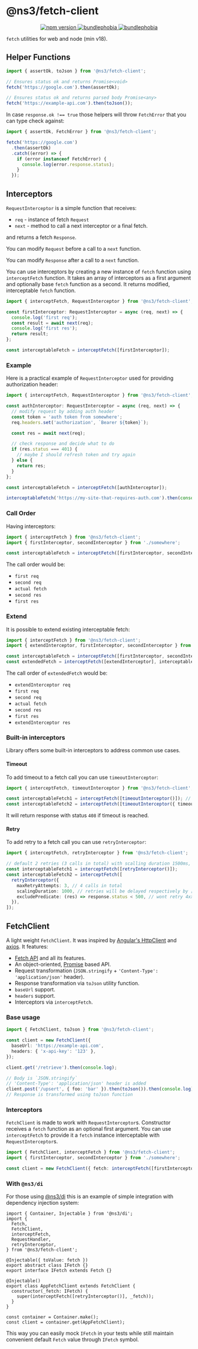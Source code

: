 # @ns3/fetch-client

<p align="center">
  <a href="https://www.npmjs.com/package/@ns3/fetch-client">
    <img src="https://img.shields.io/npm/v/@ns3/fetch-client.svg" alt="npm version">
  </a>
  <a href="https://bundlephobia.com/package/@ns3/fetch-client">
    <img src="https://img.shields.io/bundlephobia/minzip/@ns3/fetch-client" alt="bundlephobia">
  </a>    
  <a href="https://bundlephobia.com/package/@ns3/fetch-client">
    <img src="https://badgen.net/bundlephobia/tree-shaking/react-colorful" alt="bundlephobia">
  </a>
</p>

`fetch` utilities for web and node (min v18).

## Helper Functions

```ts
import { assertOk, toJson } from '@ns3/fetch-client';

// Ensures status ok and returns Promise<void>
fetch('https://google.com').then(assertOk);

// Ensures status ok and returns parsed body Promise<any>
fetch('https://example-api.com').then(toJson());
```

In case `response.ok !== true` those helpers will throw `FetchError` that you can type check against:

```ts
import { assertOk, FetchError } from '@ns3/fetch-client';

fetch('https://google.com')
  .then(assertOk)
  .catch((error) => {
    if (error instanceof FetchError) {
      console.log(error.response.status);
    }
  });
```

## Interceptors

`RequestInterceptor` is a simple function that receives:

- `req` - instance of fetch `Request`
- `next` - method to call a next interceptor or a final fetch.

and returns a fetch `Response`.

You can modify `Request` before a call to a `next` function.

You can modify `Response` after a call to a `next` function.

You can use interceptors by creating a new instance of `fetch` function using `interceptFetch` function.
It takes an array of interceptors as a first argument and optionally base `fetch` function as a second.
It returns modified, interceptable `fetch` function.

```ts
import { interceptFetch, RequestInterceptor } from '@ns3/fetch-client';

const firstInterceptor: RequestInterceptor = async (req, next) => {
  console.log('first req');
  const result = await next(req);
  console.log('first res');
  return result;
};

const interceptableFetch = interceptFetch([firstInterceptor]);
```

### Example

Here is a practical example of `RequestInterceptor` used for providing authorization header:

```ts
import { interceptFetch, RequestInterceptor } from '@ns3/fetch-client';

const authInterceptor: RequestInterceptor = async (req, next) => {
  // modify request by adding auth header
  const token = 'auth token from somewhere';
  req.headers.set('authorization', `Bearer ${token}`);

  const res = await next(req);

  // check response and decide what to do
  if (res.status === 401) {
    // maybe I should refresh token and try again
  } else {
    return res;
  }
};

const interceptableFetch = interceptFetch([authInterceptor]);

interceptableFetch('https://my-site-that-requires-auth.com').then(console.log);
```

### Call Order

Having interceptors:

```ts
import { interceptFetch } from '@ns3/fetch-client';
import { firstInterceptor, secondInterceptor } from './somewhere';

const interceptableFetch = interceptFetch([firstInterceptor, secondInterceptor]);
```

The call order would be:

- `first req`
- `second req`
- `actual fetch`
- `second res`
- `first res`

### Extend

It is possible to extend existing interceptable fetch:

```ts
import { interceptFetch } from '@ns3/fetch-client';
import { extendInterceptor, firstInterceptor, secondInterceptor } from './somewhere';

const interceptableFetch = interceptFetch([firstInterceptor, secondInterceptor]);
const extendedFetch = interceptFetch([extendInterceptor], interceptableFetch);
```

The call order of `extendedFetch` would be:

- `extendInterceptor req`
- `first req`
- `second req`
- `actual fetch`
- `second res`
- `first res`
- `extendInterceptor res`

### Built-in interceptors

Library offers some built-in interceptors to address common use cases.

#### Timeout

To add timeout to a fetch call you can use `timeoutInterceptor`:

```ts
import { interceptFetch, timeoutInterceptor } from '@ns3/fetch-client';

const interceptableFetch1 = interceptFetch([timeoutInterceptor()]); // default 5000ms
const interceptableFetch2 = interceptFetch([timeoutInterceptor({ timeout: 1000 })]);
```

It will return response with status `408` if timeout is reached.

#### Retry

To add retry to a fetch call you can use `retryInterceptor`:

```ts
import { interceptFetch, retryInterceptor } from '@ns3/fetch-client';

// default 2 retries (3 calls in total) with scalling duration 1500ms, exclude 4xx responses
const interceptableFetch1 = interceptFetch([retryInterceptor()]);
const interceptableFetch2 = interceptFetch([
  retryInterceptor({
    maxRetryAttempts: 3, // 4 calls in total
    scalingDuration: 1000, // retries will be delayed respectively by [1000, 2000, 3000]
    excludePredicate: (res) => response.status < 500, // wont retry 4xx responses
  }),
]);
```

## FetchClient

A light weight `FetchClient`. It was inspired by [Angular's HttpClient](https://angular.io/guide/http) and [axios](https://axios-http.com/docs/intro).
It features:

- [Fetch API](https://developer.mozilla.org/en-US/docs/Web/API/Fetch_API) and all its features.
- An object-oriented, [Promise](https://developer.mozilla.org/en-US/docs/Web/JavaScript/Reference/Global_Objects/Promise) based API.
- Request transformation (`JSON.stringify` + `'Content-Type': 'application/json'` header).
- Response transformation via `toJson` utility function.
- `baseUrl` support.
- `headers` support.
- Interceptors via `interceptFetch`.

### Base usage

```ts
import { FetchClient, toJson } from '@ns3/fetch-client';

const client = new FetchClient({
  baseUrl: 'https://example-api.com',
  headers: { 'x-api-key': '123' },
});

client.get('/retrieve').then(console.log);

// Body is `JSON.stringify`
// 'Content-Type': 'application/json' header is added
client.post('/upsert', { foo: 'bar' }).then(toJson()).then(console.log);
// Response is transformed using toJson function
```

### Interceptors

`FetchClient` is made to work with `RequestInterceptor`s.
Constructor receives a `fetch` function as an optional first argument.
You can use `interceptFetch` to provide it a `fetch` instance interceptable with `RequestInterceptor`s.

```ts
import { FetchClient, interceptFetch } from '@ns3/fetch-client';
import { firstInterceptor, secondInterceptor } from './somewhere';

const client = new FetchClient({ fetch: interceptFetch([firstInterceptor, secondInterceptor]) });
```

### With `@ns3/di`

For those using [@ns3/di](https://www.npmjs.com/package/@ns3/di) this is an example of simple integration with dependency injection system:

```tsx
import { Container, Injectable } from '@ns3/di';
import {
  Fetch,
  FetchClient,
  interceptFetch,
  RequestHandler,
  retryInterceptor,
} from '@ns3/fetch-client';

@Injectable({ toValue: fetch })
export abstract class IFetch {}
export interface IFetch extends Fetch {}

@Injectable()
export class AppFetchClient extends FetchClient {
  constructor(_fetch: IFetch) {
    super(interceptFetch([retryInterceptor()], _fetch));
  }
}

const container = Container.make();
const client = container.get(AppFetchClient);
```

This way you can easily mock `IFetch` in your tests while still maintain convenient default `Fetch` value through `IFetch` symbol.
